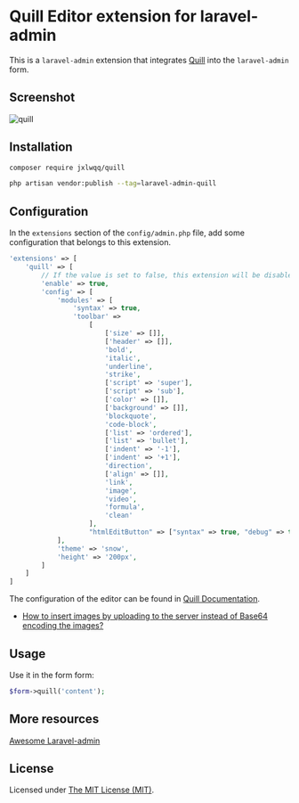 # Quill Editor extension for laravel-admin


This is a `laravel-admin` extension that integrates [Quill](https://github.com/quilljs/quill) into the `laravel-admin` form.
## Screenshot

<img alt="quill" src="https://user-images.githubusercontent.com/2421068/48820356-89a1f900-ed8f-11e8-864c-5804347fb02e.png">

## Installation

```bash
composer require jxlwqq/quill

php artisan vendor:publish --tag=laravel-admin-quill
```

## Configuration

In the `extensions` section of the `config/admin.php` file, add some configuration that belongs to this extension.
```php
'extensions' => [
    'quill' => [
        // If the value is set to false, this extension will be disabled
        'enable' => true,
        'config' => [
            'modules' => [
                'syntax' => true,
                'toolbar' =>
                    [
                        ['size' => []],
                        ['header' => []],
                        'bold',
                        'italic',
                        'underline',
                        'strike',
                        ['script' => 'super'],
                        ['script' => 'sub'],
                        ['color' => []],
                        ['background' => []],
                        'blockquote',
                        'code-block',
                        ['list' => 'ordered'],
                        ['list' => 'bullet'],
                        ['indent' => '-1'],
                        ['indent' => '+1'],
                        'direction',
                        ['align' => []],
                        'link',
                        'image',
                        'video',
                        'formula',
                        'clean'
                    ],
                    "htmlEditButton" => ["syntax" => true, "debug" => true]
            ],
            'theme' => 'snow',
            'height' => '200px',
        ]
    ]
]
```

The configuration of the editor can be found in [Quill Documentation](https://quilljs.com/docs/quickstart/).

* [How to insert images by uploading to the server instead of Base64 encoding the images?](https://github.com/quilljs/quill/issues/1089)

## Usage

Use it in the form form:
```php
$form->quill('content');
```

## More resources

[Awesome Laravel-admin](https://github.com/jxlwqq/awesome-laravel-admin)

License
------------
Licensed under [The MIT License (MIT)](LICENSE).
